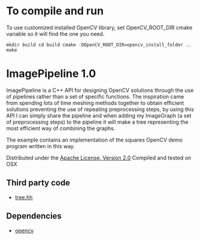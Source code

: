 
# To compile and run
To use customized installed OpenCV library, set OpenCV_ROOT_DIR cmake variable so it will find the one you need. 

``
mkdir build
cd build
cmake -DOpenCV_ROOT_DIR=opencv_install_folder ..
make
``

ImagePipeline 1.0
==============

ImagePipeline is a C++ API for designing OpenCV solutions through the use of pipelines rather than a set of specific functions. The inspiration came from spending lots of time meshing methods together to obtain efficient solutions preventing the use of repeating preprocessing steps, by using this API I can simply share the pipeline and when adding my ImageGraph (a set of preprocessing steps) to the pipeline it will make a tree representing the most efficient way of combining the graphs.

The example contains an implementation of the squares OpenCV demo program written in this way.

Distributed under the [Apache License, Version 2.0](http://www.apache.org/licenses/LICENSE-2.0 "Apache License, Version 2.0")
Compiled and tested on OSX

Third party code
----------------

- [tree.hh](http://tree.phi-sci.com "tree.hh: an STL-like C++ tree class")

Dependencies
------------

- [opencv](http://opencv.willowgarage.com/wiki/ "OpenCV")
